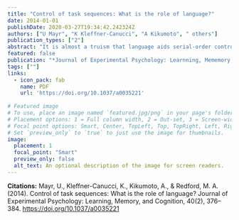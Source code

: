 ```yaml
---
title: "Control of task sequences: What is the role of language?"
date: 2014-01-01
publishDate: 2020-03-27T19:34:42.242324Z
authors: ["U Mayr", "K Kleffner-Canucci", "A Kikumoto", " others"]
publication_types: ["2"]
abstract: "It is almost a truism that language aids serial-order control through self-cuing of upcoming sequential elements. We measured speech onset latencies as subjects performed hierarchically organized task sequences while ``thinking aloud'' each task label. Surprisingly …"
featured: false
publication: "*Journal of Experimental Psychology: Learnning, Mememory, and Cognition*"
tags: [""]
links:
  - icon_pack: fab
    name: PDF
    url: 'https://doi.org/10.1037/a0035221'
    
# Featured image
# To use, place an image named `featured.jpg/png` in your page's folder.
# Placement options: 1 = Full column width, 2 = Out-set, 3 = Screen-width
# Focal point options: Smart, Center, TopLeft, Top, TopRight, Left, Right, BottomLeft, Bottom, BottomRight
# Set `preview_only` to `true` to just use the image for thumbnails.
image:
  placement: 1 
  focal_point: "Smart"
  preview_only: false
  alt_text: An optional description of the image for screen readers.
---
```

**Citations:**
Mayr, U., Kleffner-Canucci, K., Kikumoto, A., & Redford, M. A. (2014). Control of task sequences: What is the role of language? Journal of Experimental Psychology: Learning, Memory, and Cognition, 40(2), 376–384. <https://doi.org/10.1037/a0035221>

